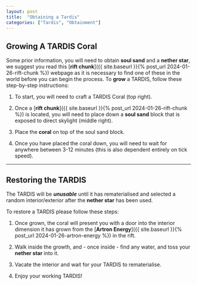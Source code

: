 ```yaml
---
layout: post
title:  "Obtaining a Tardis"
categories: ["Tardis", "Obtainment"]
---
```


## Growing A TARDIS Coral
Some prior information, you will need to obtain **soul sand** and a **nether star**, 
we suggest you read this [**rift chunk**]({{ site.baseurl }}{% post_url 2024-01-26-rift-chunk %}) webpage as it is necessary to find one of these in the world before you can begin the process.
To **grow** a TARDIS, follow these step-by-step instructions: 

1. To start, you will need to craft a TARDIS Coral (top right).

2. Once a [**rift chunk**]({{ site.baseurl }}{% post_url 2024-01-26-rift-chunk %}) is located, you will need to place down a **soul sand** block that is exposed to direct skylight (middle right).

3. Place the **coral** on top of the soul sand block.

4. Once you have placed the coral down, you will need to wait for anywhere between 3-12 minutes (this is also dependent entirely on tick speed).

---

## Restoring the TARDIS
The TARDIS will be ***unusable*** until it has rematerialised and selected a random interior/exterior after the **nether star** has been used.

To restore a TARDIS please follow these steps:

1. Once grown, the coral will present you with a door into the interior dimension it has grown from the [**Artron Energy**]({{ site.baseurl }}{% post_url 2024-01-26-artron-energy %}) in the rift.

2. Walk inside the growth, and - once inside - find any water, and toss your **nether star** into it.

3. Vacate the interior and wait for your TARDIS to rematerialise.

4. Enjoy your working TARDIS!
